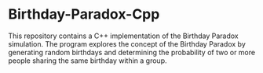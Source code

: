 # Birthday-Paradox-Cpp
This repository contains a C++ implementation of the Birthday Paradox simulation. The program explores the concept of the Birthday Paradox by generating random birthdays and determining the probability of two or more people sharing the same birthday within a group.

